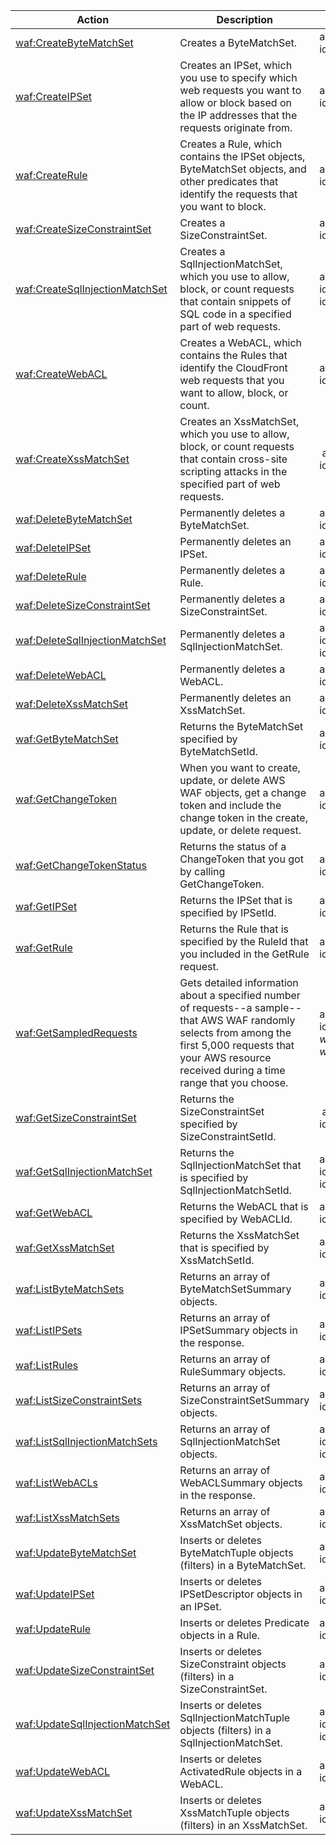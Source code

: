 | Action | Description | Resource | Condition |
| --- | --- | --- | --- |
| [waf:CreateByteMatchSet](http://docs.aws.amazon.com/waf/latest/APIReference/API_CreateByteMatchSet.html) | Creates a ByteMatchSet. | arn:aws:waf:$region:$account-id:bytematchset/$entity-id | - |
| [waf:CreateIPSet](http://docs.aws.amazon.com/waf/latest/APIReference/API_CreateIPSet.html) | Creates an IPSet, which you use to specify which web requests you want to allow or block based on the IP addresses that the requests originate from. | arn:aws:waf:$region:$account-id:ipset/$entity-id | - |
| [waf:CreateRule](http://docs.aws.amazon.com/waf/latest/APIReference/API_CreateRule.html) | Creates a Rule, which contains the IPSet objects, ByteMatchSet objects, and other predicates that identify the requests that you want to block. | arn:aws:waf:$region:$account-id:rule/$entity-id | - |
| [waf:CreateSizeConstraintSet](http://docs.aws.amazon.com/waf/latest/APIReference/API_CreateSizeConstraintSet.html) | Creates a SizeConstraintSet. | arn:aws:waf:$region:$account-id:sizeconstraintset/$entity-id | - |
| [waf:CreateSqlInjectionMatchSet](http://docs.aws.amazon.com/waf/latest/APIReference/API_CreateSqlInjectionMatchSet.html) | Creates a SqlInjectionMatchSet, which you use to allow, block, or count requests that contain snippets of SQL code in a specified part of web requests. | arn:aws:waf:$region:$account-id:sqlinjectionmatchset/$entity-id | - |
| [waf:CreateWebACL](http://docs.aws.amazon.com/waf/latest/APIReference/API_CreateWebACL.html) | Creates a WebACL, which contains the Rules that identify the CloudFront web requests that you want to allow, block, or count. | arn:aws:waf:$region:$account-id:webacl/$entity-id | - |
| [waf:CreateXssMatchSet](http://docs.aws.amazon.com/waf/latest/APIReference/API_CreateXssMatchSet.html) | Creates an XssMatchSet, which you use to allow, block, or count requests that contain cross-site scripting attacks in the specified part of web requests. | arn:aws:waf:$region:$account-id:xssmatchset/$entity-id | - |
| [waf:DeleteByteMatchSet](http://docs.aws.amazon.com/waf/latest/APIReference/API_DeleteByteMatchSet.html) | Permanently deletes a ByteMatchSet. | arn:aws:waf:$region:$account-id:bytematchset/$entity-id | - |
| [waf:DeleteIPSet](http://docs.aws.amazon.com/waf/latest/APIReference/API_DeleteIPSet.html) | Permanently deletes an IPSet. |arn:aws:waf:$region:$account-id:ipset/$entity-id | - |
| [waf:DeleteRule](http://docs.aws.amazon.com/waf/latest/APIReference/API_DeleteRule.html) | Permanently deletes a Rule. | arn:aws:waf:$region:$account-id:rule/$entity-id | - |
| [waf:DeleteSizeConstraintSet](http://docs.aws.amazon.com/waf/latest/APIReference/API_DeleteSizeConstraintSet.html) | Permanently deletes a SizeConstraintSet. | arn:aws:waf:$region:$account-id:sizeconstraintset/$entity-id | - |
| [waf:DeleteSqlInjectionMatchSet](http://docs.aws.amazon.com/waf/latest/APIReference/API_DeleteSqlInjectionMatchSet.html) | Permanently deletes a SqlInjectionMatchSet. |  arn:aws:waf:$region:$account-id:sqlinjectionmatchset/$entity-id | - |
| [waf:DeleteWebACL](http://docs.aws.amazon.com/waf/latest/APIReference/API_DeleteWebACL.html) | Permanently deletes a WebACL. | arn:aws:waf:$region:$account-id:webacl/$entity-id | - |
| [waf:DeleteXssMatchSet](http://docs.aws.amazon.com/waf/latest/APIReference/API_DeleteXssMatchSet.html) | Permanently deletes an XssMatchSet. | arn:aws:waf:$region:$account-id:xssmatchset/$entity-id | - |
| [waf:GetByteMatchSet](http://docs.aws.amazon.com/waf/latest/APIReference/API_GetByteMatchSet.html) | Returns the ByteMatchSet specified by ByteMatchSetId. | arn:aws:waf:$region:$account-id:bytematchset/$entity-id | - |
| [waf:GetChangeToken](http://docs.aws.amazon.com/waf/latest/APIReference/API_GetChangeToken.html) | When you want to create, update, or delete AWS WAF objects, get a change token and include the change token in the create, update, or delete request. | arn:aws:waf:$region:$account-id:changetoken/$entity-id | - |
| [waf:GetChangeTokenStatus](http://docs.aws.amazon.com/waf/latest/APIReference/API_GetChangeTokenStatus.html) | Returns the status of a ChangeToken that you got by calling GetChangeToken. | arn:aws:waf:$region:$account-id:changetoken/$entity-id | - |
| [waf:GetIPSet](http://docs.aws.amazon.com/waf/latest/APIReference/API_GetIPSet.html) | Returns the IPSet that is specified by IPSetId. | arn:aws:waf:$region:$account-id:ipset/$entity-id | - |
| [waf:GetRule](http://docs.aws.amazon.com/waf/latest/APIReference/API_GetRule.html) | Returns the Rule that is specified by the RuleId that you included in the GetRule request. | arn:aws:waf:$region:$account-id:rule/$entity-id | - |
| [waf:GetSampledRequests](http://docs.aws.amazon.com/waf/latest/APIReference/API_GetSampledRequests.html) | Gets detailed information about a specified number of requests--a sample--that AWS WAF randomly selects from among the first 5,000 requests that your AWS resource received during a time range that you choose. | arn:aws:waf:$region:$account-id:rule/$entity-id, arn:aws:waf:$region:$account-id:webacl/$entity-id | - |
| [waf:GetSizeConstraintSet](http://docs.aws.amazon.com/waf/latest/APIReference/API_GetSizeConstraintSet.html) | Returns the SizeConstraintSet specified by SizeConstraintSetId. | arn:aws:waf:$region:$account-id:sizeconstraintset/$entity-id | - |
| [waf:GetSqlInjectionMatchSet](http://docs.aws.amazon.com/waf/latest/APIReference/API_GetSqlInjectionMatchSet.html) | Returns the SqlInjectionMatchSet that is specified by SqlInjectionMatchSetId. | arn:aws:waf:$region:$account-id:sqlinjectionmatchset/$entity-id | - |
| [waf:GetWebACL](http://docs.aws.amazon.com/waf/latest/APIReference/API_GetWebACL.html) | Returns the WebACL that is specified by WebACLId. |  arn:aws:waf:$region:$account-id:webacl/$entity-id | - |
| [waf:GetXssMatchSet](http://docs.aws.amazon.com/waf/latest/APIReference/API_GetXssMatchSet.html) | Returns the XssMatchSet that is specified by XssMatchSetId. | arn:aws:waf:$region:$account-id:xssmatchset/$entity-id | - |
| [waf:ListByteMatchSets](http://docs.aws.amazon.com/waf/latest/APIReference/API_ListByteMatchSets.html) | Returns an array of ByteMatchSetSummary objects. | arn:aws:waf:$region:$account-id:bytematchset/$entity-id | - |
| [waf:ListIPSets](http://docs.aws.amazon.com/waf/latest/APIReference/API_ListIPSets.html) | Returns an array of IPSetSummary objects in the response. | arn:aws:waf:$region:$account-id:ipset/$entity-id | - |
| [waf:ListRules](http://docs.aws.amazon.com/waf/latest/APIReference/API_ListRules.html) | Returns an array of RuleSummary objects. | arn:aws:waf:$region:$account-id:rule/$entity-id | - |
| [waf:ListSizeConstraintSets](http://docs.aws.amazon.com/waf/latest/APIReference/API_ListSizeConstraintSets.html) | Returns an array of SizeConstraintSetSummary objects. | arn:aws:waf:$region:$account-id:sizeconstraintset/$entity-id | - |
| [waf:ListSqlInjectionMatchSets](http://docs.aws.amazon.com/waf/latest/APIReference/API_ListSqlInjectionMatchSets.html) | Returns an array of SqlInjectionMatchSet objects. | arn:aws:waf:$region:$account-id:sqlinjectionmatchset/$entity-id | - |
| [waf:ListWebACLs](http://docs.aws.amazon.com/waf/latest/APIReference/API_ListWebACLs.html) | Returns an array of WebACLSummary objects in the response. | arn:aws:waf:$region:$account-id:webacl/$entity-id | - |
| [waf:ListXssMatchSets](http://docs.aws.amazon.com/waf/latest/APIReference/API_ListXssMatchSets.html) | Returns an array of XssMatchSet objects. | arn:aws:waf:$region:$account-id:xssmatchset/$entity-id | - |
| [waf:UpdateByteMatchSet](http://docs.aws.amazon.com/waf/latest/APIReference/API_UpdateByteMatchSet.html) | Inserts or deletes ByteMatchTuple objects (filters) in a ByteMatchSet. | arn:aws:waf:$region:$account-id:bytematchset/$entity-id | - |
| [waf:UpdateIPSet](http://docs.aws.amazon.com/waf/latest/APIReference/API_UpdateIPSet.html) | Inserts or deletes IPSetDescriptor objects in an IPSet. | arn:aws:waf:$region:$account-id:ipset/$entity-id | - |
| [waf:UpdateRule](http://docs.aws.amazon.com/waf/latest/APIReference/API_UpdateRule.html) | Inserts or deletes Predicate objects in a Rule. | arn:aws:waf:$region:$account-id:rule/$entity-id | - |
| [waf:UpdateSizeConstraintSet](http://docs.aws.amazon.com/waf/latest/APIReference/API_UpdateSizeConstraintSet.html) | Inserts or deletes SizeConstraint objects (filters) in a SizeConstraintSet. | arn:aws:waf:$region:$account-id:sizeconstraintset/$entity-id | - |
| [waf:UpdateSqlInjectionMatchSet](http://docs.aws.amazon.com/waf/latest/APIReference/API_UpdateSqlInjectionMatchSet.html) | Inserts or deletes SqlInjectionMatchTuple objects (filters) in a SqlInjectionMatchSet. | arn:aws:waf:$region:$account-id:sqlinjectionmatchset/$entity-id | - |
| [waf:UpdateWebACL](http://docs.aws.amazon.com/waf/latest/APIReference/API_UpdateWebACL.html) | Inserts or deletes ActivatedRule objects in a WebACL. | arn:aws:waf:$region:$account-id:webacl/$entity-id | - |
| [waf:UpdateXssMatchSet](http://docs.aws.amazon.com/waf/latest/APIReference/API_UpdateXssMatchSet.html) | Inserts or deletes XssMatchTuple objects (filters) in an XssMatchSet. | arn:aws:waf:$region:$account-id:xssmatchset/$entity-id | - |
